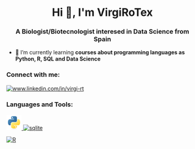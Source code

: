 <h1 align="center">Hi 👋, I'm VirgiRoTex</h1>
<h3 align="center">A Biologist/Biotecnologist interesed in Data Science from Spain</h3>

- 🌱 I’m currently learning **courses about programming languages as Python, R, SQL and Data Science**


<h3 align="left">Connect with me:</h3>
<p align="left">
<a href="https://linkedin.com/in/www.linkedin.com/in/virgi-rt" target="blank"><img align="center" src="https://raw.githubusercontent.com/rahuldkjain/github-profile-readme-generator/master/src/images/icons/Social/linked-in-alt.svg" alt="www.linkedin.com/in/virgi-rt" height="30" width="40" /></a>
</p>

<h3 align="left">Languages and Tools:</h3>
<p align="left"> <a href="https://www.python.org" target="_blank" rel="noreferrer"> <img src="https://raw.githubusercontent.com/devicons/devicon/master/icons/python/python-original.svg" alt="python" width="40" height="40"/> </a> <a href="https://www.sqlite.org/" target="_blank" rel="noreferrer"> <img src="https://www.vectorlogo.zone/logos/sqlite/sqlite-icon.svg" alt="sqlite" width="40" height="40"/> </a> </p>
<a href="https://www.r-project.org/" target="_blank" rel="noreferrer"> <img src="https://www.r-project.org/logo/Rlogo.svg" alt="R" width="40" height="40"/> </a> </p>

